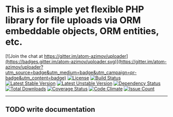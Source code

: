 This is a simple yet flexible PHP library for file uploads via ORM embeddable objects, ORM entities, etc.
===

[![Join the chat at https://gitter.im/atom-azimov/uploader](https://badges.gitter.im/atom-azimov/uploader.svg)](https://gitter.im/atom-azimov/uploader?utm_source=badge&utm_medium=badge&utm_campaign=pr-badge&utm_content=badge)
[![License](https://poser.pugx.org/atom-azimov/uploader/license)](https://github.com/atom-azimov/uploader/blob/master/LICENSE)
[![Build Status](https://travis-ci.org/atom-azimov/uploader.svg?branch=master)](https://travis-ci.org/atom-azimov/uploader)
[![Latest Stable Version](https://poser.pugx.org/atom-azimov/uploader/v/stable)](https://packagist.org/packages/atom-azimov/uploader)
[![Latest Unstable Version](https://poser.pugx.org/atom-azimov/uploader/v/unstable)](https://packagist.org/packages/atom-azimov/uploader)
[![Dependency Status](https://www.versioneye.com/user/projects/56c6762318b271002c69b141/badge.svg?style=flat)](https://www.versioneye.com/user/projects/56c6762318b271002c69b141)
[![Total Downloads](https://poser.pugx.org/atom-azimov/uploader/downloads)](https://packagist.org/packages/atom-azimov/uploader)
[![Coverage Status](https://coveralls.io/repos/github/atom-azimov/uploader/badge.svg?branch=master)](https://coveralls.io/github/atom-azimov/uploader?branch=master)
[![Code Climate](https://codeclimate.com/github/atom-azimov/uploader/badges/gpa.svg)](https://codeclimate.com/github/atom-azimov/uploader)
[![Issue Count](https://codeclimate.com/github/atom-azimov/uploader/badges/issue_count.svg)](https://codeclimate.com/github/atom-azimov/uploader)

---

## TODO write documentation